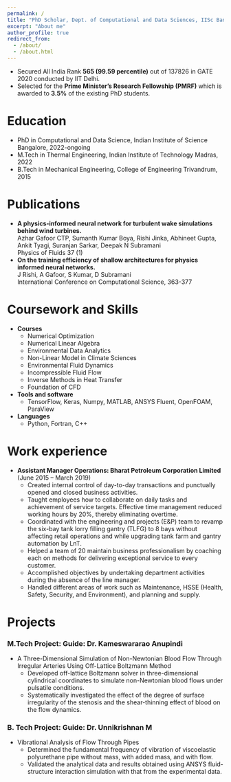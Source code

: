 ```yaml
---
permalink: /
title: "PhD Scholar, Dept. of Computational and Data Sciences, IISc Bangalore"
excerpt: "About me"
author_profile: true
redirect_from: 
  - /about/
  - /about.html
---
```

* Secured All India Rank **565 (99.59 percentile)** out of 137826 in GATE 2020 conducted by IIT Delhi.
* Selected for the **Prime Minister’s Research Fellowship (PMRF)** which is awarded to **3.5%** of the existing PhD students.

Education
======
* PhD in Computational and Data Science, Indian Institute of Science Bangalore, 2022-ongoing
* M.Tech in Thermal Engineering, Indian Institute of Technology Madras, 2022
* B.Tech in Mechanical Engineering, College of Engineering Trivandrum, 2015

Publications
=====
* **A physics-informed neural network for turbulent wake simulations behind wind turbines.**  
  Azhar Gafoor CTP, Sumanth Kumar Boya, Rishi Jinka, Abhineet Gupta, Ankit Tyagi, Suranjan Sarkar, Deepak N Subramani  
  Physics of Fluids 37 (1)
* **On the training efficiency of shallow architectures for physics informed neural networks.**  
  J Rishi, A Gafoor, S Kumar, D Subramani  
  International Conference on Computational Science, 363-377

Coursework and Skills
======
* **Courses**
  * Numerical Optimization
  * Numerical Linear Algebra
  * Environmental Data Analytics
  * Non-Linear Model in Climate Sciences
  * Environmental Fluid Dynamics
  * Incompressible Fluid Flow
  * Inverse Methods in Heat Transfer
  * Foundation of CFD
* **Tools and software** 
  * TensorFlow, Keras, Numpy, MATLAB, ANSYS Fluent, OpenFOAM, ParaView 
* **Languages**
  * Python, Fortran, C++

Work experience
======
* **Assistant Manager Operations: Bharat Petroleum Corporation Limited** (June 2015 – March 2019)
  * Created internal control of day-to-day transactions and punctually opened and closed business activities.
  * Taught employees how to collaborate on daily tasks and achievement of service targets. Effective time management reduced working hours by 20%, thereby eliminating overtime.
  * Coordinated with the engineering and projects (E&P) team to revamp the six-bay tank lorry filling gantry (TLFG) to 8 bays without affecting retail operations and while upgrading tank farm and gantry automation by LnT.
  * Helped a team of 20 maintain business professionalism by coaching each on methods for delivering exceptional service to every customer.
  * Accomplished objectives by undertaking department activities during the absence of the line manager.
  * Handled different areas of work such as Maintenance, HSSE (Health, Safety, Security, and Environment), and planning and supply. 

Projects
======
### M.Tech Project: Guide: Dr. Kameswararao Anupindi
* A Three-Dimensional Simulation of Non-Newtonian Blood Flow Through Irregular Arteries Using Off-Lattice Boltzmann Method
  *  Developed off-lattice Boltzmann solver in three-dimensional cylindrical coordinates to simulate non-Newtonian blood flows under pulsatile conditions.
  * Systematically investigated the effect of the degree of surface irregularity of the stenosis and the shear-thinning effect of blood on the flow dynamics.

### B. Tech Project: Guide: Dr. Unnikrishnan M
* Vibrational Analysis of Flow Through Pipes
  * Determined the fundamental frequency of vibration of viscoelastic polyurethane pipe without mass, with added mass, and with flow.
  * Validated the analytical data and results obtained using ANSYS fluid-structure interaction simulation with that from the experimental data. 

